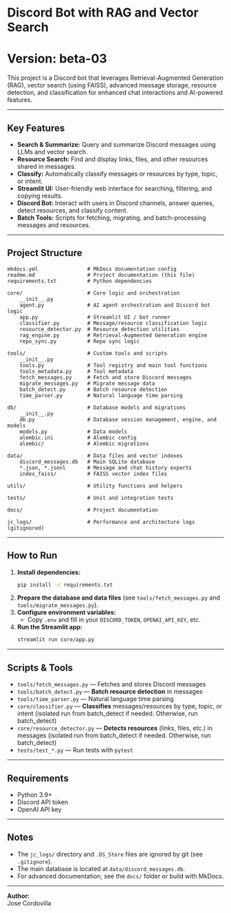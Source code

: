 # Discord Bot with RAG and Vector Search
# Version: beta-03

This project is a Discord bot that leverages Retrieval-Augmented Generation (RAG), vector search (using FAISS), advanced message storage, resource detection, and classification for enhanced chat interactions and AI-powered features.

---

## Key Features

- **Search & Summarize:** Query and summarize Discord messages using LLMs and vector search.
- **Resource Search:** Find and display links, files, and other resources shared in messages.
- **Classify:** Automatically classify messages or resources by type, topic, or intent.
- **Streamlit UI:** User-friendly web interface for searching, filtering, and copying results.
- **Discord Bot:** Interact with users in Discord channels, answer queries, detect resources, and classify content.
- **Batch Tools:** Scripts for fetching, migrating, and batch-processing messages and resources.

---

## Project Structure
```
mkdocs.yml                # MkDocs documentation config
readme.md                 # Project documentation (this file)
requirements.txt          # Python dependencies

core/                     # Core logic and orchestration
    __init__.py
    agent.py              # AI agent orchestration and Discord bot logic
    app.py                # Streamlit UI / bot runner
    classifier.py         # Message/resource classification logic
    resource_detector.py  # Resource detection utilities
    rag_engine.py         # Retrieval-Augmented Generation engine
    repo_sync.py          # Repo sync logic

tools/                    # Custom tools and scripts
    __init__.py
    tools.py              # Tool registry and main tool functions
    tools_metadata.py     # Tool metadata
    fetch_messages.py     # Fetch and store Discord messages
    migrate_messages.py   # Migrate message data
    batch_detect.py       # Batch resource detection
    time_parser.py        # Natural language time parsing

db/                       # Database models and migrations
    __init__.py
    db.py                 # Database session management, engine, and models
    models.py             # Data models
    alembic.ini           # Alembic config
    alembic/              # Alembic migrations

data/                     # Data files and vector indexes
    discord_messages.db   # Main SQLite database
    *.json, *.jsonl       # Message and chat history exports
    index_faiss/          # FAISS vector index files

utils/                    # Utility functions and helpers

tests/                    # Unit and integration tests

docs/                     # Project documentation

jc_logs/                  # Performance and architecture logs (gitignored)
```

---

## How to Run

1. **Install dependencies:**
   ```sh
   pip install -r requirements.txt
   ```
2. **Prepare the database and data files** (see `tools/fetch_messages.py` and `tools/migrate_messages.py`).
3. **Configure environment variables:**
   - Copy `.env` and fill in your `DISCORD_TOKEN`, `OPENAI_API_KEY`, etc.
4. **Run the Streamlit app:**
   ```sh
   streamlit run core/app.py
   ```

---

## Scripts & Tools

- `tools/fetch_messages.py` — Fetches and stores Discord messages
- `tools/batch_detect.py` — **Batch resource detection** in messages
- `tools/time_parser.py` — Natural language time parsing
- `core/classifier.py` — **Classifies** messages/resources by type, topic, or intent (isolated run from batch_detect if needed. Otherwise, run batch_detect)
- `core/resource_detector.py` — **Detects resources** (links, files, etc.) in messages (isolated run from batch_detect if needed. Otherwise, run batch_detect)
- `tests/test_*.py` — Run tests with `pytest`

---

## Requirements

- Python 3.9+
- Discord API token
- OpenAI API key

---

## Notes

- The `jc_logs/` directory and `.DS_Store` files are ignored by git (see `.gitignore`).
- The main database is located at `data/discord_messages.db`.
- For advanced documentation, see the `docs/` folder or build with MkDocs.

---

**Author:**  
Jose Cordovilla